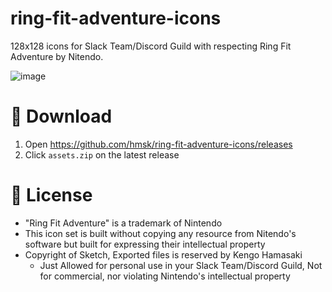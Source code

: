 # ring-fit-adventure-icons

128x128 icons for Slack Team/Discord Guild with respecting Ring Fit Adventure by Nitendo.

![image](https://user-images.githubusercontent.com/85887/70873457-d3ddb580-1f62-11ea-906f-cc990cc9d034.png)

# 📁 Download

1. Open https://github.com/hmsk/ring-fit-adventure-icons/releases
1. Click `assets.zip` on the latest release

# 📝 License

- "Ring Fit Adventure" is a trademark of Nintendo
- This icon set is built without copying any resource from Nitendo's software but built for expressing their intellectual property
- Copyright of Sketch, Exported files is reserved by Kengo Hamasaki
  - Just Allowed for personal use in your Slack Team/Discord Guild, Not for commercial, nor violating Nintendo's intellectual property
